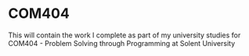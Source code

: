 # COM404
This will contain the work I complete as part of my university studies for COM404 - Problem Solving through Programming at Solent University
